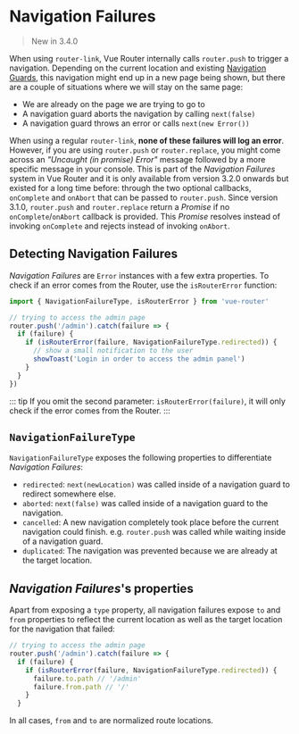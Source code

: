 # Navigation Failures

> New in 3.4.0

When using `router-link`, Vue Router internally calls `router.push` to trigger a navigation. Depending on the current location and existing [Navigation Guards](./navigation-guards.md), this navigation might end up in a new page being shown, but there are a couple of situations where we will stay on the same page:

- We are already on the page we are trying to go to
- A navigation guard aborts the navigation by calling `next(false)`
- A navigation guard throws an error or calls `next(new Error())`

When using a regular `router-link`, **none of these failures will log an error**. However, if you are using `router.push` or `router.replace`, you might come across an _"Uncaught (in promise) Error"_ message followed by a more specific message in your console. This is part of the _Navigation Failures_ system in Vue Router and it is only available from version 3.2.0 onwards but existed for a long time before: through the two optional callbacks, `onComplete` and `onAbort` that can be passed to `router.push`. Since version 3.1.0, `router.push` and `router.replace` return a _Promise_ if no `onComplete`/`onAbort` callback is provided. This _Promise_ resolves instead of invoking `onComplete` and rejects instead of invoking `onAbort`.

## Detecting Navigation Failures

_Navigation Failures_ are `Error` instances with a few extra properties. To check if an error comes from the Router, use the `isRouterError` function:

```js
import { NavigationFailureType, isRouterError } from 'vue-router'

// trying to access the admin page
router.push('/admin').catch(failure => {
  if (failure) {
    if (isRouterError(failure, NavigationFailureType.redirected)) {
      // show a small notification to the user
      showToast('Login in order to access the admin panel')
    }
  }
})
```

::: tip
If you omit the second parameter: `isRouterError(failure)`, it will only check if the error comes from the Router.
:::

## `NavigationFailureType`

`NavigationFailureType` exposes the following properties to differentiate _Navigation Failures_:

- `redirected`: `next(newLocation)` was called inside of a navigation guard to redirect somewhere else.
- `aborted`: `next(false)` was called inside of a navigation guard to the navigation.
- `cancelled`: A new navigation completely took place before the current navigation could finish. e.g. `router.push` was called while waiting inside of a navigation guard.
- `duplicated`: The navigation was prevented because we are already at the target location.

## _Navigation Failures_'s properties

Apart from exposing a `type` property, all navigation failures expose `to` and `from` properties to reflect the current location as well as the target location for the navigation that failed:

```js
// trying to access the admin page
router.push('/admin').catch(failure => {
  if (failure) {
    if (isRouterError(failure, NavigationFailureType.redirected)) {
      failure.to.path // '/admin'
      failure.from.path // '/'
    }
  }
```

In all cases, `from` and `to` are normalized route locations.
